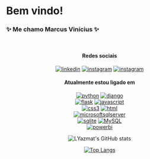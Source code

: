 <div align="left">

# Bem vindo!
</div>

### ✨ Me chamo Marcus Vinícius ✨
<br>

<div align="center">

#### Redes sociais

[![linkedin](https://img.shields.io/badge/Linkedin-FFFFFF?style=flat&logo=linkedin&logoColor=blue)](https://www.linkedin.com/in/marcus-vinicius-de-miranda)
[![instagram](https://img.shields.io/badge/Instagram-FFFFFF?style=flat&logo=instagram&logoColor=orange)](https://www.instagram.com/marcusmiran/)
[![instagram](https://img.shields.io/badge/Twitch-FFFFFF?style=flat&logo=twitch&logoColor=purple)](https://www.twitch.tv/lyazmat)

</div>

<div align="center">

#### Atualmente estou ligado em

<div style="width: 35%; max-width: 35%;">

[![python](https://img.shields.io/badge/Python-FFFFFF?style=flat&logo=python)](#)
[![django](https://img.shields.io/badge/Django-FFFFFF?style=flat&logo=django&logoColor=green)](#)
[![flask](https://img.shields.io/badge/Flask-FFFFFF?style=flat&logo=django&logoColor=black)](#)
[![javascript](https://img.shields.io/badge/Javascript-FFFFFF?style=flat&logo=javascript)](#)
[![css3](https://img.shields.io/badge/CSS3-FFFFFF?style=flat&logo=css3&logoColor=yellow)](#)
[![html](https://img.shields.io/badge/HTML5-FFFFFF?style=flat&logo=html5&logoColor=yellow)](#)
[![microsoftsqlserver](https://img.shields.io/badge/SQL%20Server-FFFFFF?style=flat&logo=microsoftsqlserver&logoColor=red)](#)
[![sqlite](https://img.shields.io/badge/SQLite-FFFFFF?style=flat&logo=sqlite&logoColor=blue)](#)
[![MySQL](https://img.shields.io/badge/MySQL-FFFFFF?style=flat&logo=mysql&logoColor=black)](#)
[![powerbi](https://img.shields.io/badge/Power%20BI-FFFFFF?style=flat&logo=powerbi&logoColor=yellow)](#)

</div>

</div>

<div align="center">

![LYazmat's GitHub stats](https://github-readme-stats.vercel.app/api?username=LYazmat&show_icons=true&theme=codeSTACKr)

</div>

<div align="center">

[![Top Langs](https://github-readme-stats.vercel.app/api/top-langs/?username=LYazmat&layout=compact)](https://github.com/anuraghazra/github-readme-stats)

</div>